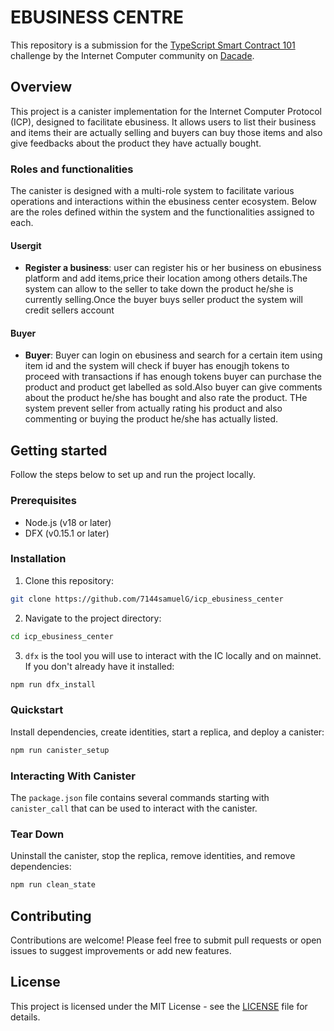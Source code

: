 # EBUSINESS CENTRE

This repository is a submission for the [TypeScript Smart Contract 101](https://dacade.org/communities/icp/challenges/256f0a1c-5f4f-495f-a1b3-90559ab3c51f) challenge by the Internet Computer community on [Dacade](https://dacade.org/).

## Overview

This project is a canister implementation for the Internet Computer Protocol (ICP), designed to facilitate ebusiness. It allows users to list their business and items their are actually selling and buyers can buy those items and also give feedbacks about the product they have actually bought.
### Roles and functionalities

The canister is designed with a multi-role system to facilitate various operations and interactions within the ebusiness center ecosystem. Below are the roles defined within the system and the functionalities assigned to each.

#### Usergit

- **Register a business**: user can register his or her business on ebusiness platform and add items,price their location among others details.The system can allow to the seller to take down the product he/she is currently selling.Once the buyer buys seller product the system will credit sellers account


#### Buyer

- **Buyer**: Buyer can login on ebusiness and search for a certain item using item id and the system will check if buyer has enougjh tokens to proceed with transactions if has enough tokens buyer can purchase the product and product get labelled as sold.Also buyer can give comments about the product he/she has bought and also rate the product.
THe system prevent seller from actually rating his product and also commenting or buying the product he/she has actually listed.

## Getting started

Follow the steps below to set up and run the project locally.

### Prerequisites

- Node.js (v18 or later)
- DFX (v0.15.1 or later)

### Installation

1. Clone this repository:

```bash
git clone https://github.com/7144samuelG/icp_ebusiness_center
```

2. Navigate to the project directory:

```bash
cd icp_ebusiness_center
```

3. `dfx` is the tool you will use to interact with the IC locally and on mainnet. If you don't already have it installed:

```bash
npm run dfx_install
```

### Quickstart

Install dependencies, create identities, start a replica, and deploy a canister:

```bash
npm run canister_setup
```

### Interacting With Canister

The `package.json` file contains several commands starting with `canister_call` that can be used to interact with the canister.

### Tear Down

Uninstall the canister, stop the replica, remove identities, and remove dependencies:

```bash
npm run clean_state
```

## Contributing

Contributions are welcome! Please feel free to submit pull requests or open issues to suggest improvements or add new features.

## License

This project is licensed under the MIT License - see the [LICENSE](LICENSE) file for details.
